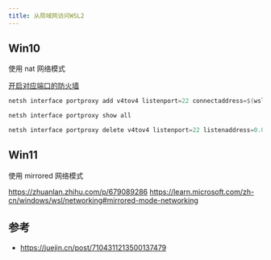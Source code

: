 ```yaml
---
title: 从局域网访问WSL2
---
```


## Win10

使用 nat 网络模式

[开启对应端口的防火墙](https://blog.csdn.net/qq_24211837/article/details/117387152)

```powershell
netsh interface portproxy add v4tov4 listenport=22 connectaddress=$(wsl hostname -I) connectport=22 listenaddress=0.0.0.0 protocol=tcp

netsh interface portproxy show all

netsh interface portproxy delete v4tov4 listenport=22 listenaddress=0.0.0.0
```

## Win11

使用 mirrored 网络模式

<https://zhuanlan.zhihu.com/p/679089286>
<https://learn.microsoft.com/zh-cn/windows/wsl/networking#mirrored-mode-networking>

## 参考

- <https://juejin.cn/post/7104311213500137479>
